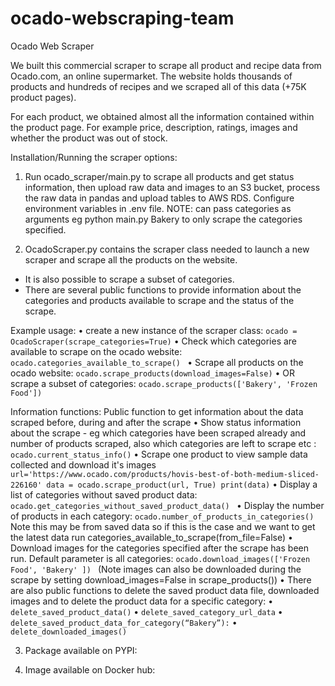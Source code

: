 # ocado-webscraping-team

Ocado Web Scraper

We built this commercial scraper to scrape all product and recipe data from Ocado.com, an online supermarket. The website holds thousands of products and hundreds of recipes and we scraped all of this data (+75K product pages).

For each product, we obtained almost all the information contained within the product page. For example price, description, ratings, images and whether the product was out of stock. 

Installation/Running the scraper options:


1) Run ocado_scraper/main.py to scrape all products and get status information, then upload raw data and images to an S3 bucket, process the raw data in pandas and upload tables to AWS RDS. Configure environment variables in .env file. NOTE: can pass categories as arguments eg python main.py Bakery to only scrape the categories specified. 

2) OcadoScraper.py contains the scraper class needed to launch a new scraper and scrape all the products on the website. 
 - It is also possible to scrape a subset of categories.
 - There are several public functions to provide information about the categories and products available to scrape and the status of the scrape.


Example usage: 
•	create a new instance of the scraper class: 
     	``` ocado = OcadoScraper(scrape_categories=True) ```
•	Check which categories are available to scrape on the ocado website: 
     	```ocado.categories_available_to_scrape() ```
•	Scrape all products on the ocado website: 
     	```ocado.scrape_products(download_images=False)```
•	OR scrape a subset of categories: 
     	```ocado.scrape_products(['Bakery', 'Frozen Food'])```

Information functions:
Public function to get information about the data scraped before, during and after the scrape
•	Show status information about the scrape - eg which categories have been scraped already and number of products scraped, also which categories are left to scrape etc : ```ocado.current_status_info()```
•	Scrape one product to view sample data collected and download it's images
		```url='https://www.ocado.com/products/hovis-best-of-both-medium-sliced-226160'
		   data = ocado.scrape_product(url, True)
		   print(data)```
•	Display a list of categories without saved product data: ```ocado.get_categories_without_saved_product_data() ```
•	Display the number of products in each category: ```ocado.number_of_products_in_categories() ``` Note this may be from saved data so if this is the  		     case and we want to get the latest data run categories_available_to_scrape(from_file=False)
•	Download images for the categories specified after the scrape has been run. Default parameter is all categories: 
	        ```ocado.download_images(['Frozen Food', 'Bakery' ]) ``` (Note images can also be downloaded during the scrape by setting download_images=False in 		   scrape_products())
•	There are also public functions to delete the saved product data file, downloaded images and to delete the product data for a specific category:
•	```delete_saved_product_data()```
•	```delete_saved_category_url_data```
•	```delete_saved_product_data_for_category(“Bakery”):```
•	```delete_downloaded_images()```


3) Package available on PYPI:  <insert link>

4) Image available on Docker hub: <insert link>






